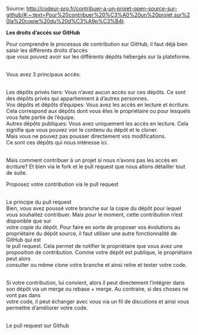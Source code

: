 Source: http://codeur-pro.fr/contribuer-a-un-projet-open-source-sur-github/#:~:text=Pour%20contribuer%20%C3%A0%20un%20projet,sur%20la%20copie%20du%20d%C3%A9p%C3%B4t.

<b>Les droits d’accès sur GitHub</b><br>

Pour comprendre le processus de contribution sur GitHub, il faut déjà bien saisir les différents droits d’accès<br>
que vous pouvez avoir sur les différents dépôts hébergés sur la plateforme.<br><br>

Vous avez 3 principaux accès:<br><br>

Les dépôts privés tiers: Vous n’avez aucun accès sur ces dépôts. Ce sont des dépôts privés qui appartiennent à d’autres personnes.<br>
Vos dépôts et dépôts d’équipes: Vous avez les accès en lecture et écriture. Cela correspond aux dépôts dont vous êtes le propriétaire ou pour lesquels vous faite partie de l’équipe.<br>
Autres dépôts publiques: Vous avez uniquement les accès en lecture. Cela signifie que vous pouvez voir le contenu du dépôt et le cloner.<br>
Mais vous ne pouvez pas pousser directement vos modifications.<br>
Ce sont ces dépôts qui nous intéresse ici.<br><br>

Mais comment contribuer à un projet si nous n’avons pas les accès en écriture? Et bien via le fork et le pull request que nous allons détailler tout de suite.<br>

Proposez votre contribution via le pull request<br><br>

Le principe du pull request<br>
Bien, vous avez poussé votre branche sur la copie du dépôt pour lequel vous souhaitez contribuer. Mais pour le moment, cette contribution n’est disponible que sur<br>
votre copie du dépôt. Pour faire en sorte de proposer vos évolutions au propriétaire du dépôt source, il faut utiliser une autre fonctionnalité de GitHub qui est<br>
le pull request. Cela permet de notifier le propriétaire que vous avez une proposition de contribution. Comme votre dépôt est publique, le propriétaire peut alors<br>
consulter ou même clone votre branche et ainsi relire et tester votre code.<br><br>

Si votre contribution, lui convient, alors il peut directement l’intégrer dans son dépôt via un merge ou rebase + merge. Au contraire, si des choses ne vont pas dans<br>
votre code, il peut échanger avec vous via un fil de discutions et ainsi vous permettre d’améliorer votre code.<br><br>

Le pull request sur Github
